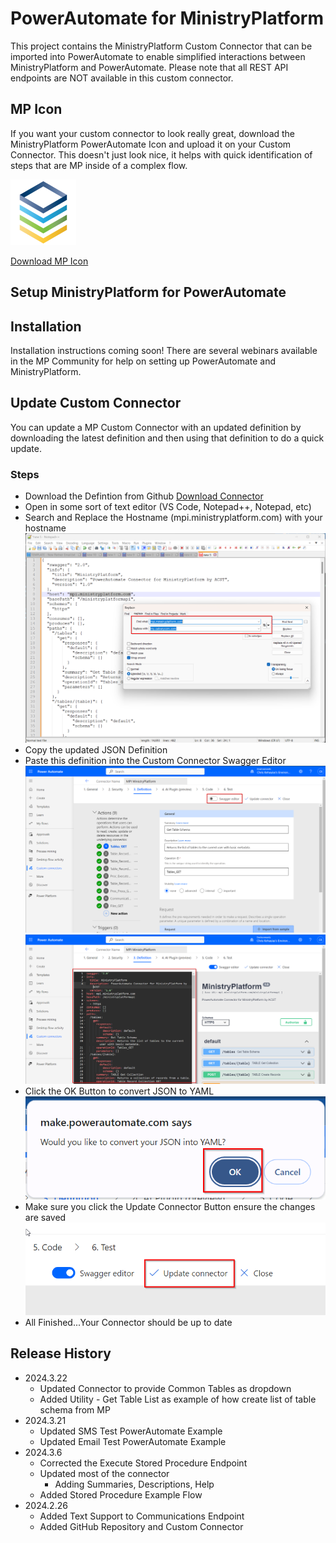 # PowerAutomate for MinistryPlatform

This project contains the MinistryPlatform Custom Connector that can be imported into PowerAutomate to enable simplified interactions between MinistryPlatform and PowerAutomate. Please note that all REST API endpoints are NOT available in this custom connector.

## MP Icon

If you want your custom connector to look really great, download the MinistryPlatform PowerAutomate Icon and upload it on your Custom Connector. This doesn't just look nice, it helps with quick identification of steps that are MP inside of a complex flow.

![MP Icon](Assets/MP-Logo-Icon.png)

[Download MP Icon](Assets/MP-Logo-Icon.png)

## Setup MinistryPlatform for PowerAutomate

## Installation

Installation instructions coming soon! There are several webinars available in the MP Community for help on setting up PowerAutomate and MinistryPlatform.

## Update Custom Connector

You can update a MP Custom Connector with an updated definition by downloading the latest definition and then using that definition to do a quick update.

### Steps

- Download the Defintion from Github [Download Connector](Connector/MinistryPlatform.swagger.json)
- Open in some sort of text editor (VS Code, Notepad++, Notepad, etc)
- Search and Replace the Hostname (mpi.ministryplatform.com) with your hostname ![alt text](Assets/UpdateConnectorStep2.png)
- Copy the updated JSON Definition
- Paste this definition into the Custom Connector Swagger Editor ![Search and Replace](Assets/UpdateConnectorStep1.png) ![alt text](Assets/UpdateConnectorStep3.png)
- Click the OK Button to convert JSON to YAML ![alt text](Assets/UpdateConnectorStep3a.png)
- Make sure you click the Update Connector Button ensure the changes are saved ![alt text](Assets/UpdateConnectorStep4.png)
- All Finished...Your Connector should be up to date

## Release History

- 2024.3.22
  - Updated Connector to provide Common Tables as dropdown
  - Added Utility - Get Table List as example of how create list of table schema from MP
- 2024.3.21
  - Updated SMS Test PowerAutomate Example
  - Updated Email Test PowerAutomate Example
- 2024.3.6
  - Corrected the Execute Stored Procedure Endpoint
  - Updated most of the connector
    - Adding Summaries, Descriptions, Help
  - Added Stored Procedure Example Flow
- 2024.2.26
  - Added Text Support to Communications Endpoint
  - Added GitHub Repository and Custom Connector
